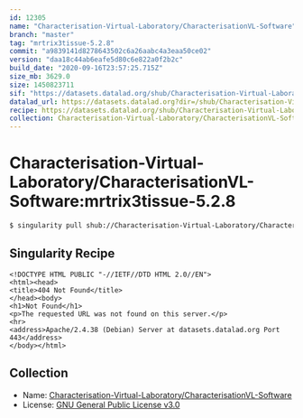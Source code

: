 ```yaml
---
id: 12305
name: "Characterisation-Virtual-Laboratory/CharacterisationVL-Software"
branch: "master"
tag: "mrtrix3tissue-5.2.8"
commit: "a9839141d8278643502c6a26aabc4a3eaa50ce02"
version: "daa18c44ab6eafe5d80c6e822a0f2b2c"
build_date: "2020-09-16T23:57:25.715Z"
size_mb: 3629.0
size: 1450823711
sif: "https://datasets.datalad.org/shub/Characterisation-Virtual-Laboratory/CharacterisationVL-Software/mrtrix3tissue-5.2.8/2020-09-16-a9839141-daa18c44/daa18c44ab6eafe5d80c6e822a0f2b2c.sif"
datalad_url: https://datasets.datalad.org?dir=/shub/Characterisation-Virtual-Laboratory/CharacterisationVL-Software/mrtrix3tissue-5.2.8/2020-09-16-a9839141-daa18c44/
recipe: https://datasets.datalad.org/shub/Characterisation-Virtual-Laboratory/CharacterisationVL-Software/mrtrix3tissue-5.2.8/2020-09-16-a9839141-daa18c44/Singularity
collection: Characterisation-Virtual-Laboratory/CharacterisationVL-Software
---
```


# Characterisation-Virtual-Laboratory/CharacterisationVL-Software:mrtrix3tissue-5.2.8

```bash
$ singularity pull shub://Characterisation-Virtual-Laboratory/CharacterisationVL-Software:mrtrix3tissue-5.2.8
```

## Singularity Recipe

```singularity
<!DOCTYPE HTML PUBLIC "-//IETF//DTD HTML 2.0//EN">
<html><head>
<title>404 Not Found</title>
</head><body>
<h1>Not Found</h1>
<p>The requested URL was not found on this server.</p>
<hr>
<address>Apache/2.4.38 (Debian) Server at datasets.datalad.org Port 443</address>
</body></html>
```

## Collection

 - Name: [Characterisation-Virtual-Laboratory/CharacterisationVL-Software](https://github.com/Characterisation-Virtual-Laboratory/CharacterisationVL-Software)
 - License: [GNU General Public License v3.0](https://api.github.com/licenses/gpl-3.0)

